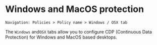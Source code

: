 # Windows and MacOS protection

```text
Navigation: Policies > Policy name > Windows / OSX tab
```

The `Windows` and`OSX` tabs allow you to configure CDP \(Continuous Data Protection\) for Windows and MacOS based desktops.

